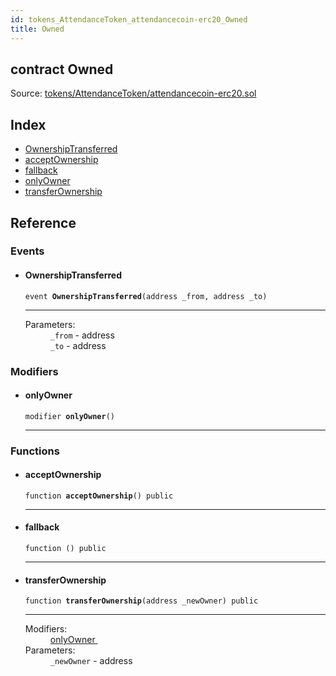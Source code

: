 ```yaml
---
id: tokens_AttendanceToken_attendancecoin-erc20_Owned
title: Owned
---
```


<div class="contract-doc"><div class="contract"><h2 class="contract-header"><span class="contract-kind">contract</span> Owned</h2><div class="source">Source: <a href="https://github.com/FriendlyUser/solidity-smart-contracts//blob/v0.2.0/contracts/tokens/AttendanceToken/attendancecoin-erc20.sol" target="_blank">tokens/AttendanceToken/attendancecoin-erc20.sol</a></div></div><div class="index"><h2>Index</h2><ul><li><a href="tokens_AttendanceToken_attendancecoin-erc20_Owned.html#OwnershipTransferred">OwnershipTransferred</a></li><li><a href="tokens_AttendanceToken_attendancecoin-erc20_Owned.html#acceptOwnership">acceptOwnership</a></li><li><a href="tokens_AttendanceToken_attendancecoin-erc20_Owned.html#">fallback</a></li><li><a href="tokens_AttendanceToken_attendancecoin-erc20_Owned.html#onlyOwner">onlyOwner</a></li><li><a href="tokens_AttendanceToken_attendancecoin-erc20_Owned.html#transferOwnership">transferOwnership</a></li></ul></div><div class="reference"><h2>Reference</h2><div class="events"><h3>Events</h3><ul><li><div class="item event"><span id="OwnershipTransferred" class="anchor-marker"></span><h4 class="name">OwnershipTransferred</h4><div class="body"><code class="signature">event <strong>OwnershipTransferred</strong><span>(address _from, address _to) </span></code><hr/><dl><dt><span class="label-parameters">Parameters:</span></dt><dd><div><code>_from</code> - address</div><div><code>_to</code> - address</div></dd></dl></div></div></li></ul></div><div class="modifiers"><h3>Modifiers</h3><ul><li><div class="item modifier"><span id="onlyOwner" class="anchor-marker"></span><h4 class="name">onlyOwner</h4><div class="body"><code class="signature">modifier <strong>onlyOwner</strong><span>() </span></code><hr/></div></div></li></ul></div><div class="functions"><h3>Functions</h3><ul><li><div class="item function"><span id="acceptOwnership" class="anchor-marker"></span><h4 class="name">acceptOwnership</h4><div class="body"><code class="signature">function <strong>acceptOwnership</strong><span>() </span><span>public </span></code><hr/></div></div></li><li><div class="item function"><span id="fallback" class="anchor-marker"></span><h4 class="name">fallback</h4><div class="body"><code class="signature">function <strong></strong><span>() </span><span>public </span></code><hr/></div></div></li><li><div class="item function"><span id="transferOwnership" class="anchor-marker"></span><h4 class="name">transferOwnership</h4><div class="body"><code class="signature">function <strong>transferOwnership</strong><span>(address _newOwner) </span><span>public </span></code><hr/><dl><dt><span class="label-modifiers">Modifiers:</span></dt><dd><a href="tokens_AttendanceToken_attendancecoin-erc20_Owned.html#onlyOwner">onlyOwner </a></dd><dt><span class="label-parameters">Parameters:</span></dt><dd><div><code>_newOwner</code> - address</div></dd></dl></div></div></li></ul></div></div></div>
